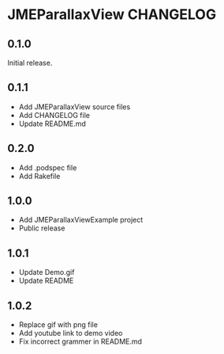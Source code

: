 # JMEParallaxView CHANGELOG

## 0.1.0

Initial release.

## 0.1.1
- Add JMEParallaxView source files
- Add CHANGELOG file 
- Update README.md

## 0.2.0
- Add .podspec file
- Add Rakefile

## 1.0.0
- Add JMEParallaxViewExample project
- Public release

## 1.0.1
- Update Demo.gif
- Update README

## 1.0.2
- Replace gif with png file
- Add youtube link to demo video
- Fix incorrect grammer in README.md